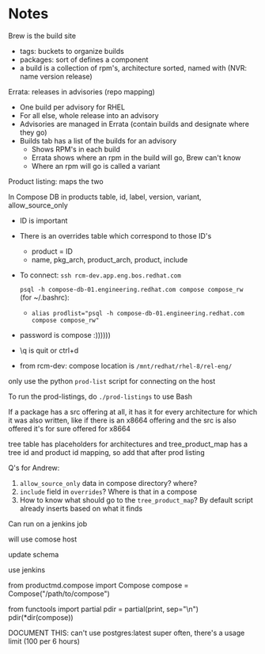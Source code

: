 # Notes

Brew is the build site  
* tags: buckets to organize builds
* packages: sort of defines a component
* a build is a collection of rpm's, architecture sorted, named with (NVR: name version release)
  
Errata: releases in advisories (repo mapping)
*  One build per advisory for RHEL
*  For all else, whole release into an advisory
*  Advisories are managed in Errata (contain builds and designate where they go)
*  Builds tab has a list of the builds for an advisory
    *  Shows RPM's in each build
    * Errata shows where an rpm in the build will go, Brew can't know
    * Where an rpm will go is called a variant
    
Product listing: maps the two

In Compose DB in products table, id, label, version, variant, allow_source_only
  * ID is important
  * There is an overrides table which correspond to those ID's
     * product = ID
     * name, pkg_arch, product_arch, product, include
    
  * To connect: `ssh rcm-dev.app.eng.bos.redhat.com`
  
    `psql -h compose-db-01.engineering.redhat.com compose compose_rw`  
    (for ~/.bashrc):
      * `alias prodlist="psql -h compose-db-01.engineering.redhat.com compose compose_rw"`
  * password is compose :))))))
  * \q is quit or ctrl+d
  * from rcm-dev: compose location is `/mnt/redhat/rhel-8/rel-eng/`
    
only use the python `prod-list` script for connecting on the host  

To run the prod-listings, do `./prod-listings` to use Bash  

If a package has a src offering at all, it has it for every architecture for which it was also written, like if there is an x8664 offering and the src is also offered it's for sure offered for x8664  

tree table has placeholders for architectures and tree_product_map has a tree id and product id mapping, so add that after prod listing

Q's for Andrew:
1. `allow_source_only` data in compose directory? where?
2. `include` field in `overrides`? Where is that in a compose
3. How to know what should go to the `tree_product_map`? By default script already inserts based on what it finds

Can run on a jenkins job

will use comose host

update schema

use jenkins

from productmd.compose import Compose
compose = Compose("/path/to/compose")

from functools import partial
pdir = partial(print, sep="\n")
pdir(*dir(compose))

DOCUMENT THIS: can't use postgres:latest super often, there's a usage limit (100 per 6 hours)